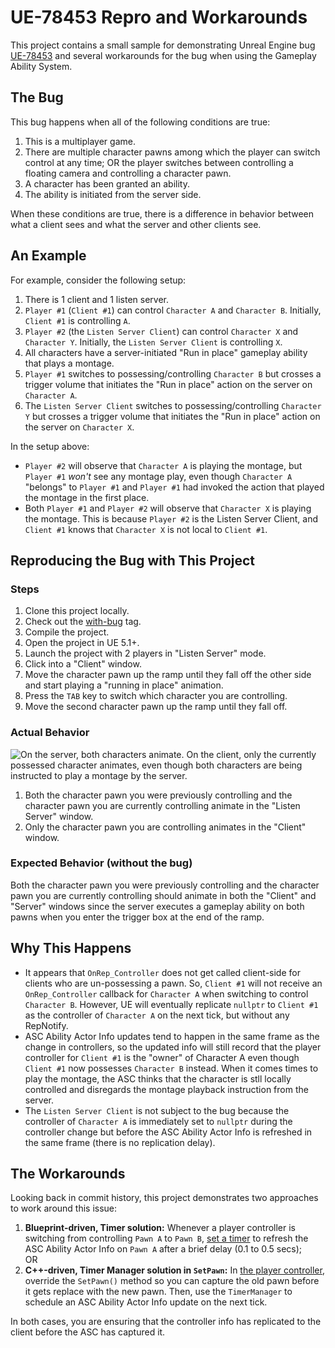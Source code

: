 # UE-78453 Repro and Workarounds
This project contains a small sample for demonstrating Unreal Engine bug
[UE-78453](https://issues.unrealengine.com/issue/UE-78453) and several
workarounds for the bug when using the Gameplay Ability System.

## The Bug

This bug happens when all of the following conditions are true:
1. This is a multiplayer game.
2. There are multiple character pawns among which the player can switch control
   at any time; OR
   the player switches between controlling a floating camera and controlling a
   character pawn.
3. A character has been granted an ability.
4. The ability is initiated from the server side.

When these conditions are true, there is a difference in behavior between what
a client sees and what the server and other clients see. 

## An Example

For example, consider the following setup:
1. There is 1 client and 1 listen server.
2. `Player #1` (`Client #1`) can control `Character A` and `Character B`. 
   Initially, `Client #1` is controlling `A`.
3. `Player #2` (the `Listen Server Client`) can control `Character X` and
   `Character Y`. Initially, the `Listen Server Client` is controlling `X`.
4. All characters have a server-initiated "Run in place" gameplay ability that
   plays a montage.
5. `Player #1` switches to possessing/controlling `Character B` but crosses a
   trigger volume that initiates the "Run in place" action on the server on
   `Character A`.
5. The `Listen Server Client` switches to possessing/controlling `Character Y`
   but crosses a trigger volume that initiates the "Run in place" action on the
   server on `Character X`.

In the setup above:
- `Player #2` will observe that `Character A` is playing the montage, but
  `Player #1` _won't_ see any montage play, even though `Character A` "belongs"
  to `Player #1` and `Player #1` had invoked the action that played the montage
  in the first place.
- Both `Player #1` and `Player #2` will observe that `Character X` is playing
  the montage. This is because `Player #2` is the Listen Server Client, and
  `Client #1` knows that `Character X` is not local to `Client #1`.
  

## Reproducing the Bug with This Project

### Steps

1. Clone this project locally.
2. Check out the [with-bug](https://github.com/OpenPF2/UE-78453-repro/commit/with-bug) tag.
3. Compile the project.
4. Open the project in UE 5.1+.
5. Launch the project with 2 players in "Listen Server" mode.  
6. Click into a "Client" window.
7. Move the character pawn up the ramp until they fall off the other side and 
   start playing a "running in place" animation.
8. Press the `TAB` key to switch which character you are controlling.
9. Move the second character pawn up the ramp until they fall off. 

### Actual Behavior
<img src="./Docs/Images/UE-78453-BugRepro.gif" title="A recording of the difference in behavior between the server and the client." alt="On the server, both characters animate. On the client, only the currently possessed character animates, even though both characters are being instructed to play a montage by the server.">

1. Both the character pawn you were previously controlling and the character 
   pawn you are currently controlling animate in the "Listen Server" window.
2. Only the character pawn you are controlling animates in the "Client" window.

### Expected Behavior (without the bug)
Both the character pawn you were previously controlling and the character
pawn you are currently controlling should animate in both the "Client" and
"Server" windows since the server executes a gameplay ability on both pawns
when you enter the trigger box at the end of the ramp.

## Why This Happens

- It appears that `OnRep_Controller` does not get called client-side for clients
  who are un-possessing a pawn. So, `Client #1` will not receive an
  `OnRep_Controller` callback for `Character A` when switching to control
  `Character B`. However, UE will eventually replicate `nullptr` to `Client #1`
  as the controller of `Character A` on the next tick, but without any
  RepNotify.
- ASC Ability Actor Info updates tend to happen in the same frame as the change
  in controllers, so the updated info will still record that the player
  controller for `Client #1` is the "owner" of Character A even though
  `Client #1` now possesses `Character B` instead. When it comes times to play
  the montage, the ASC thinks that the character is stll locally controlled and
  disregards the montage playback instruction from the server.
- The `Listen Server Client` is not subject to the bug because the controller of
  `Character A` is immediately set to `nullptr` during the controller change but
  before the ASC Ability Actor Info is refreshed in the same frame (there is no
  replication delay).
  
## The Workarounds

Looking back in commit history, this project demonstrates two approaches to work
around this issue:
1. **Blueprint-driven, Timer solution:** Whenever a player controller is
   switching from controlling `Pawn A` to `Pawn B`,
   [set a timer](https://github.com/OpenPF2/UE-279223-repro/commit/workaround-1)
   to refresh the ASC Ability Actor Info on `Pawn A` after a brief delay (0.1 to 0.5 secs);  
OR
2. **C++-driven, Timer Manager solution in `SetPawn`:** In 
   [the player controller](https://github.com/OpenPF2/UE-78453-repro/blob/workaround-2/Source/PossessionIssue/PossessionIssuePlayerController.cpp#L35),
   override the `SetPawn()` method so you can capture the old pawn before it
   gets replace with the new pawn. Then, use the `TimerManager` to schedule an
   ASC Ability Actor Info update on the next tick.
   
In both cases, you are ensuring that the controller info has replicated to the
client before the ASC has captured it.
